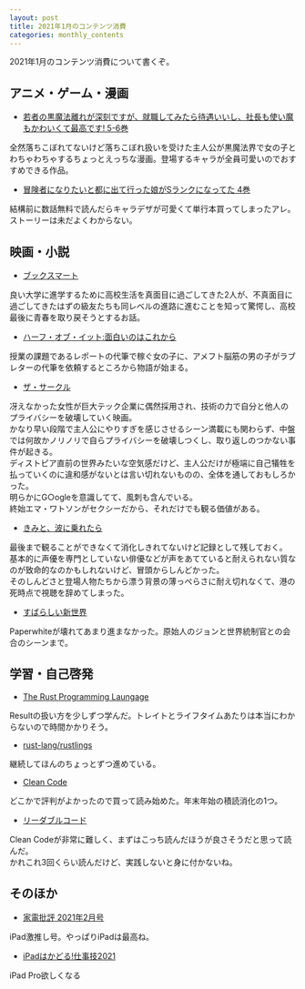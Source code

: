 ```yaml
---
layout: post
title: 2021年1月のコンテンツ消費
categories: monthly_contents
---
```


2021年1月のコンテンツ消費について書くぞ。

## アニメ・ゲーム・漫画

- [若者の黒魔法離れが深刻ですが、就職してみたら待遇いいし、社長も使い魔もかわいくて最高です! 5-6巻](https://amzn.to/3j0RtLr)

全然落ちこぼれてないけど落ちこぼれ扱いを受けた主人公が黒魔法界で女の子とわちゃわちゃするちょっとえっちな漫画。登場するキャラが全員可愛いのでおすすめできる作品。

- [冒険者になりたいと都に出て行った娘がSランクになってた 4巻](https://amzn.to/3r4hEUg)

結構前に数話無料で読んだらキャラデザが可愛くて単行本買ってしまったアレ。ストーリーは未だよくわからない。

## 映画・小説

- [ブックスマート](https://www.netflix.com/title/81061054?s=i&trkid=250311567)

良い大学に進学するために高校生活を真面目に過ごしてきた2人が、不真面目に過ごしてきたはずの級友たちも同レベルの進路に進むことを知って驚愕し、高校最後に青春を取り戻そうとするお話。  

- [ハーフ・オブ・イット:面白いのはこれから](https://www.netflix.com/title/81005150?s=i&trkid=251153979)

授業の課題であるレポートの代筆で稼ぐ女の子に、アメフト脳筋の男の子がラブレターの代筆を依頼するところから物語が始まる。

- [ザ・サークル](https://www.netflix.com/watch/80098473)

冴えなかった女性が巨大テック企業に偶然採用され、技術の力で自分と他人のプライバシーを破壊していく映画。  
かなり早い段階で主人公にやりすぎを感じさせるシーン満載にも関わらず、中盤では何故かノリノリで自らプライバシーを破壊しつくし、取り返しのつかない事件が起きる。  
ディストピア直前の世界みたいな空気感だけど、主人公だけが極端に自己犠牲を払っていくのに違和感がないとは言い切れないものの、全体を通しておもしろかった。  
明らかにG○ogleを意識してて、風刺も含んでいる。  
終始エマ・ワトソンがセクシーだから、それだけでも観る価値がある。

- [きみと、波に乗れたら](https://amzn.to/385709i)

最後まで観ることができなくて消化しきれてないけど記録として残しておく。  
基本的に声優を専門としていない俳優などが声をあてていると耐えられない質なのが致命的なのかもしれないけど、冒頭からしんどかった。  
そのしんどさと登場人物たちから漂う背景の薄っぺらさに耐え切れなくて、港の死時点で視聴を辞めてしまった。

- [すばらしい新世界](https://amzn.to/3lavsJu)

Paperwhiteが壊れてあまり進まなかった。原始人のジョンと世界統制官との会合のシーンまで。

## 学習・自己啓発
- [The Rust Programming Laungage](https://doc.rust-jp.rs/book-ja/title-page.html)

Resultの扱い方を少しずつ学んだ。トレイトとライフタイムあたりは本当にわからないので時間かかりそう。

- [rust-lang/rustlings](https://github.com/rust-lang/rustlings)

継続してほんのちょっとずつ進めている。

- [Clean Code](https://amzn.to/3ryiw4x)

どこかで評判がよかったので買って読み始めた。年末年始の積読消化の1つ。

- [リーダブルコード](https://amzn.to/38qPyvO)

Clean Codeが非常に難しく、まずはこっち読んだほうが良さそうだと思って読んだ。  
かれこれ3回くらい読んだけど、実践しないと身に付かないね。


## そのほか

- [家電批評 2021年2月号](https://amzn.to/3bzOHLn)

iPad激推し号。やっぱりiPadは最高ね。

- [iPadはかどる!仕事技2021](https://amzn.to/356S8oF)

iPad Pro欲しくなる
